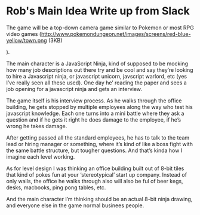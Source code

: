 # Rob's Main Idea Write up from Slack

The game will be a top-down camera game similar to Pokemon or most RPG video games 
(http://www.pokemondungeon.net/images/screens/red-blue-yellow/town.png (3KB)

).

The main character is a JavaScript Ninja, kind of supposed to be mocking how many job descriptions out there try and be cool and say they’re looking to hire a Javascript ninja, or javascript unicorn, javscript warlord, etc (yes I’ve really seen all these used).  One day he’ reading the paper and sees a job opening for a javascript ninja and gets an interview.

The game itself is his interview process.  As he walks through the office building, he gets stopped by multiple employees along the way who test his javascript knowledge.  Each one turns into a mini battle where they ask a question and if he gets it right he does damage to the employee, if he’s wrong he takes damage.

After getting passed all the standard employees, he has to talk to the team lead or hiring manager or something, where it’s kind of like a boss fight with the same battle structure, but tougher questions.  And that’s kinda how I imagine each level working.

As for level design I was thinking an office building built out of 8-bit tiles that kind of pokes fun at your ‘stereotypical’ start up company.  Instead of only walls, the office he walks through also will also be ful of beer kegs, desks, macbooks, ping pong tables, etc.

And the main character I’m thinking should be an actual 8-bit ninja drawing, and everyone else in the game normal businees people.